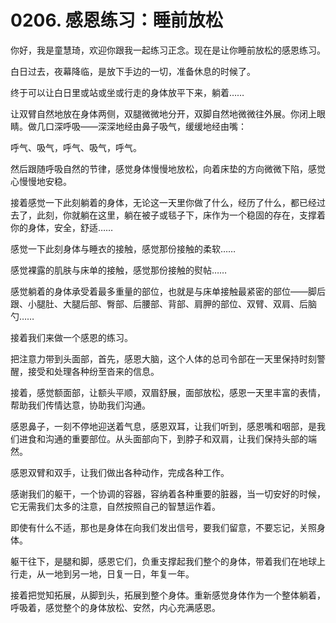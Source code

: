 # 0206. 感恩练习：睡前放松

你好，我是童慧琦，欢迎你跟我一起练习正念。现在是让你睡前放松的感恩练习。

白日过去，夜幕降临，是放下手边的一切，准备休息的时候了。

终于可以让白日里或站或坐或行走的身体放平下来，躺着……

让双臂自然地放在身体两侧，双腿微微地分开，双脚自然地微微往外展。你闭上眼睛。做几口深呼吸——深深地经由鼻子吸气，缓缓地经由嘴：

呼气、吸气，呼气、吸气，呼气。

然后跟随呼吸自然的节律，感觉身体慢慢地放松，向着床垫的方向微微下陷，感觉心慢慢地安稳。

接着感觉一下此刻躺着的身体，无论这一天里你做了什么，经历了什么，都已经过去了，此刻，你就躺在这里，躺在被子或毯子下，床作为一个稳固的存在，支撑着你的身体，安全，舒适……

感觉一下此刻身体与睡衣的接触，感觉那份接触的柔软……

感觉裸露的肌肤与床单的接触，感觉那份接触的熨帖……

感觉躺着的身体承受着最多重量的部位，也就是与床单接触最紧密的部位——脚后跟、小腿肚、大腿后部、臀部、后腰部、背部、肩胛的部位、双臂、双肩、后脑勺……

接着我们来做一个感恩的练习。

把注意力带到头面部，首先，感恩大脑，这个人体的总司令部在一天里保持时刻警醒，接受和处理各种纷至沓来的信息。

接着，感觉额面部，让额头平顺，双眉舒展，面部放松，感恩一天里丰富的表情，帮助我们传情达意，协助我们沟通。

感恩鼻子，一刻不停地迎送着气息，感恩双耳，让我们听到，感恩嘴和咽部，是我们进食和沟通的重要部位。从头面部向下，到脖子和双肩，让我们保持头部的端然。

感恩双臂和双手，让我们做出各种动作，完成各种工作。

感谢我们的躯干，一个协调的容器，容纳着各种重要的脏器，当一切安好的时候，它无需我们太多的注意，自然按照自己的智慧运作着。

即使有什么不适，那也是身体在向我们发出信号，要我们留意，不要忘记，关照身体。

躯干往下，是腿和脚，感恩它们，负重支撑起我们整个的身体，带着我们在地球上行走，从一地到另一地，日复一日，年复一年。

接着把觉知拓展，从脚到头，拓展到整个身体。重新感觉身体作为一个整体躺着，呼吸着，感觉整个的身体放松、安然，内心充满感恩。